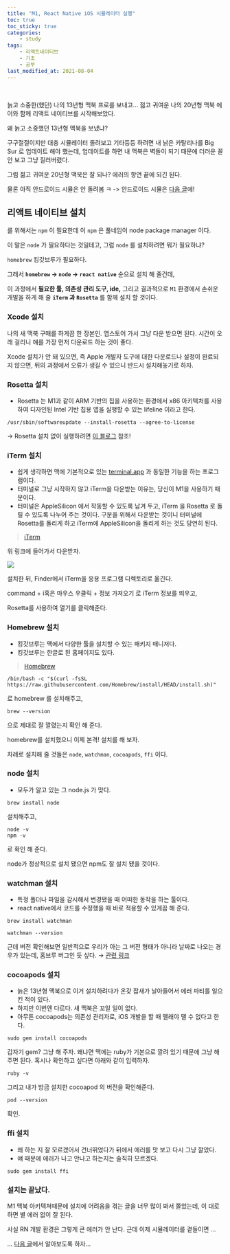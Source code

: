 ```yaml
---
title: "M1, React Native iOS 시뮬레이터 실행"
toc: true
toc_sticky: true
categories:
    - study
tags:
    - 리액트네이티브
    - 기초
    - 공부
last_modified_at: 2021-08-04
---
```


<br/>

늙고 소중한(했던) 나의 13년형 맥북 프로를 보내고...
젊고 귀여운 나의 20년형 맥북 에어와 함께 리액트 네이티브를 시작해보았다.

왜 늙고 소중했던 13년형 맥북을 보냈냐?

구구절절이지만 대충 시뮬레이터 돌려보고 기타등등 하려면 내 낡은 카탈리나를 Big Sur 로 업데이트 해야 했는데, 업데이트를 하면 내 맥북은 벽돌이 되기 때문에 더러운 꼴 안 보고 그냥 질러버렸다.

그럼 젊고 귀여운 20년형 맥북은 잘 되나? 에러의 향연 끝에 되긴 된다.

물론 아직 안드로이드 시뮬은 안 돌려봄 ㅋ
-> 안드로이드 시뮬은 [다음 글](https://2unbini.github.io/study/react-native-android-simulator)에!

## 리액트 네이티브 설치

를 위해서는 `npm` 이 필요한데 이 `npm` 은 풀네임이 node package manager 이다.

이 말은 `node` 가 필요하다는 것일테고, 그럼 `node` 를 설치하려면 뭐가 필요하냐?

`homebrew` 킹갓브루가 필요하다.

그래서 **`homebrew` → `node` → `react native`** 순으로 설치 해 줄건데,

이 과정에서 **필요한 툴, 의존성 관리 도구, ide,** 그리고 결과적으로 `M1` 환경에서 손쉬운 개발을 하게 해 줄 **`iTerm` 과 `Rosetta`** 를 함께 설치 할 것이다.

### Xcode 설치

나의 새 맥북 구매를 하게끔 한 장본인.
앱스토어 가서 그냥 다운 받으면 된다. 시간이 오래 걸리니 얘를 가장 먼저 다운로드 하는 것이 좋다.

Xcode 설치가 안 돼 있으면, 즉 Apple 개발자 도구에 대한 다운로드나 설정이 완료되지 않으면, 뒤의 과정에서 오류가 생길 수 있으니 반드시 설치해놓기로 하자.


### Rosetta 설치

- Rosetta 는 M1과 같이 ARM 기반의 칩을 사용하는 환경에서 x86 아키텍처를 사용하여 디자인된 Intel 기반 칩용 앱을 실행할 수 있는 lifeline 이라고 한다.

```
/usr/sbin/softwareupdate --install-rosetta --agree-to-license
```

  → Rosetta 설치 없이 실행하려면 [이 블로그](https://medium.com/@davidjasonharding/developing-a-react-native-app-on-an-m1-mac-without-rosetta-29fcc7314d70) 참조!


### iTerm 설치

- 쉽게 생각하면 맥에 기본적으로 있는 [terminal.app](http://terminal.app) 과 동일한 기능을 하는 프로그램이다.
- 터미널로 그냥 시작하지 않고 iTerm을 다운받는 이유는, 당신이 M1을 사용하기 때문이다.
- 터미널은 AppleSilicon 에서 작동할 수 있도록 남겨 두고, iTerm 을 Rosetta 로 돌릴 수 있도록 나누어 주는 것이다. 구분을 위해서 다운받는 것이니 터미널에 Rosetta를 돌리게 하고 iTerm에 AppleSilicon을 돌리게 하는 것도 당연히 된다.

> [iTerm](https://iterm2.com/)

위 링크에 들어가서 다운받자.

![](https://images.velog.io/images/seri_ous/post/3ef34e3e-46a4-4a78-ab8b-12d30ee902dc/%EC%8A%A4%ED%81%AC%EB%A6%B0%EC%83%B7%202021-08-04%20%EC%98%A4%EC%A0%84%201.30.34.png)


설치한 뒤, Finder에서 iTerm을 응용 프로그램 디렉토리로 옮긴다.

command + i혹은 마우스 우클릭 + 정보 가져오기 로 iTerm 정보를 띄우고,

Rosetta를 사용하여 열기를 클릭해준다.

### Homebrew 설치

- 킹갓브루는 맥에서 다양한 툴을 설치할 수 있는 패키지 매니저다.
- 킹갓브루는 한글로 된 홈페이지도 있다.

> [Homebrew](https://brew.sh/index_ko)

```
/bin/bash -c "$(curl -fsSL https://raw.githubusercontent.com/Homebrew/install/HEAD/install.sh)"
```

로 homebrew 를 설치해주고,

```
brew --version
```

으로 제대로 잘 깔렸는지 확인 해 준다.

homebrew를 설치했으니 이제 본격! 설치를 해 보자.

차례로 설치해 줄 것들은 `node`, `watchman`, `cocoapods`, `ffi` 이다.


### node 설치

- 모두가 알고 있는 그 node.js 가 맞다.

```
brew install node
```

설치해주고,

```
node -v
npm -v
```

로 확인 해 준다.

node가 정상적으로 설치 됐으면 npm도 잘 설치 됐을 것이다.


### watchman 설치

- 특정 폴더나 파일을 감시해서 변경됐을 때 어떠한 동작을 하는 툴이다.
- react native에서 코드를 수정했을 때 바로 적용할 수 있게끔 해 준다.

```
brew install watchman
```

```
watchman --version
```

근데 버전 확인해보면 일반적으로 우리가 아는 그 버전 형태가 아니라 날짜로 나오는 경우가 있는데, 홈브루 버그인 듯 싶다. → [관련 링크](https://github.com/facebook/watchman/issues/915)


### cocoapods 설치

- 늙은 13년형 맥북으로 이거 설치하려다가 온갖 잡새가 날아들어서 에러 파티를 일으킨 적이 있다.
- 하지만 이번엔 다르다. 새 맥북은 꼬일 일이 없다.
- 아무튼 cocoapods는 의존성 관리자로, iOS 개발을 할 때 뗄래야 뗄 수 없다고 한다.

```
sudo gem install cocoapods
```

갑자기 gem? 그냥 해 주자. 왜냐면 맥에는 ruby가 기본으로 깔려 있기 때문에 그냥 해 주면 된다. 혹시나 확인하고 싶다면 아래와 같이 입력하자.

```
ruby -v
```

그리고 내가 방금 설치한 cocoapod 의 버전을 확인해준다.

```
pod --version
```

확인.

### ffi 설치

- 왜 하는 지 잘 모르겠어서 건너뛰었다가 뒤에서 에러를 맛 보고 다시 그냥 깔았다.
- 얘 때문에 에러가 나고 안나고 하는지는 솔직히 모르겠다.

```
sudo gem install ffi
```

### 설치는 끝났다.

M1 맥북 아키텍쳐때문에 설치에 어려움을 겪는 글을 너무 많이 봐서 쫄았는데, 이 대로 하면 별 에러 없이 잘 된다.

사실 RN 개발 환경은 그렇게 큰 에러가 안 난다. 근데 이제 시뮬레이터를 곁들이면 ...

... [다음 글](https://2unbini.github.io/study/react-native-iOS-simulator)에서 알아보도록 하자...